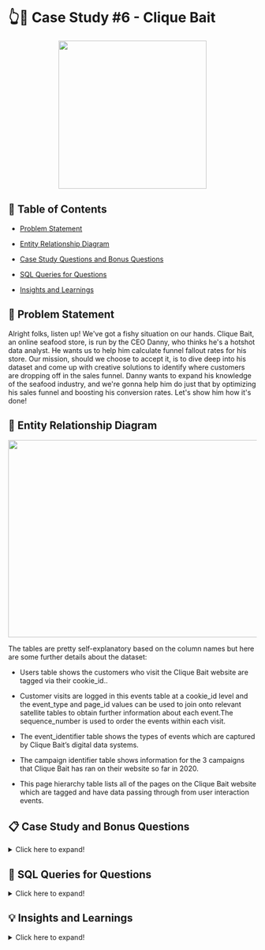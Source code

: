 #  👆🎣 Case Study #6 - Clique Bait

<p align ="center">
 <img width="300" height="300" src="https://user-images.githubusercontent.com/121611397/233766882-bdf62853-0d52-4c0a-a74a-81302cc94f92.png">
</p>


## 📕 Table of Contents

 -	[Problem Statement](https://github.com/itsadi08/8-Weeks-SQL-Challenge/edit/main/Case%20Study%20%236%20-%20Clique%20Bait#-problem-statement)   

 - [Entity Relationship Diagram](https://github.com/itsadi08/8-Weeks-SQL-Challenge/edit/main/Case%20Study%20%236%20-%20Clique%20Bait#-entity-relationship-diagram)

 -	[Case Study Questions and Bonus Questions](https://github.com/itsadi08/8-Weeks-SQL-Challenge/edit/main/Case%20Study%20%236%20-%20Clique%20Bait#-case-study-and-bonus-questions)

 - [SQL Queries for Questions](https://github.com/itsadi08/8-Weeks-SQL-Challenge/edit/main/Case%20Study%20%236%20-%20Clique%20Bait#-sql-queries-for-questions)
 
 -	[Insights and Learnings](https://github.com/itsadi08/8-Weeks-SQL-Challenge/edit/main/Case%20Study%20%236%20-%20Clique%20Bait#-insights-and-learnings)

## 📝 Problem Statement

Alright folks, listen up! We've got a fishy situation on our hands. Clique Bait, an online seafood store, is run by the CEO Danny, who thinks he's a hotshot data analyst. He wants us to help him calculate funnel fallout rates for his store. Our mission, should we choose to accept it, is to dive deep into his dataset and come up with creative solutions to identify where customers are dropping off in the sales funnel. Danny wants to expand his knowledge of the seafood industry, and we're gonna help him do just that by optimizing his sales funnel and boosting his conversion rates. Let's show him how it's done!

## 🔐 Entity Relationship Diagram

<p align ="center">
 <img width="800" height="400" src="https://user-images.githubusercontent.com/121611397/233767096-c9839f19-a3fd-437a-85fa-79eb5201d0f4.png">
</p>


The tables are pretty self-explanatory based on the column names but here are some further details about the dataset:

- Users table shows the customers who visit the Clique Bait website are tagged via their cookie_id..

- Customer visits are logged in this events table at a cookie_id level and the event_type and page_id values can be used to join onto relevant satellite tables to   obtain further information about each event.The sequence_number is used to order the events within each visit.

- The event_identifier table shows the types of events which are captured by Clique Bait’s digital data systems.

- The campaign identifier table shows information for the 3 campaigns that Clique Bait has ran on their website so far in 2020.

- This page hierarchy table lists all of the pages on the Clique Bait website which are tagged and have data passing through from user interaction events.

## 📋 Case Study and Bonus Questions

<details>
<summary>
Click here to expand!
</summary>
  
### A. Digital Analysis

Using the available datasets - answer the following questions using a single query for each one:

1. How many users are there?
2. How many cookies does each user have on average?
3. What is the unique number of visits by all users per month?
4. What is the number of events for each event type?
5. What is the percentage of visits which have a purchase event?
6. What is the percentage of visits which view the checkout page but do not have a purchase event?
7. What are the top 3 pages by number of views?
8. What is the number of views and cart adds for each product category?
9. What are the top 3 products by purchases?

---
### B. Product Funnel Analysis

Using a single SQL query - create a new output table which has the following details:

  * How many times was each product viewed?
  * How many times was each product added to cart?
  * How many times was each product added to a cart but not purchased (abandoned)?
  * How many times was each product purchased?
  
Additionally, create another table which further aggregates the data for the above points but this time for each product category instead of individual products.

Use your 2 new output tables - answer the following questions:
1. Which product had the most views, cart adds and purchases?
2. Which product was most likely to be abandoned?
3. Which product had the highest view to purchase percentage?
4. What is the average conversion rate from view to cart add?
5. What is the average conversion rate from cart add to purchase?

---
### C. Campaigns Analysis

Generate a table that has 1 single row for every unique visit_id record and has the following columns:

  * `user_id`
  * `visit_id`
  * `visit_start_time`: the earliest event_time for each visit
  * `page_views`: count of page views for each visit
  * `art_adds`: count of product cart add events for each visit
  * `purchase`: 1/0 flag if a purchase event exists for each visit
  * `campaign_name`: map the visit to a campaign if the visit_start_time falls between the start_date and end_date
  * `impression`: count of ad impressions for each visit
  * `click`: count of ad clicks for each visit
  * (Optional column) `cart_products`: a comma separated text value with 
  products added to the cart sorted by the order they were added to the cart (hint: use the `sequence_number`)

---

### D. Bonus Questions

1. Some ideas to investigate further include:

   - Identifying users who have received impressions during each campaign period and comparing each metric with other users who did not have an impression event.
   
   - Does clicking on an impression lead to higher purchase rates?
   
   - What is the uplift in purchase rate when comparing users who click on a campaign impression versus users who do not receive an impression? What if we compare them      with users who have just an impression but do not click?
   
   - What metrics can you use to quantify the success or failure of each campaign compared to each other?

</details>

## 🔎 SQL Queries for Questions

<details>
<summary>
Click here to expand!
</summary> 

## A. Digital Analysis

#### 1. How many users are there?

```sql
select count(distinct user_id) as Total_users from users;
```
![image](https://user-images.githubusercontent.com/121611397/233767782-388f17d6-9572-4379-8157-0e88f21d48ce.png)


#### 2. How many cookies does each user have on average?

```sql
with cte as(select user_id,count(cookie_id) as Total_Cookies_Generated from users
group by user_id)
Select round(avg(Total_Cookies_Generated),0) as Avg_Cookies_Generated from cte;
```
![image](https://user-images.githubusercontent.com/121611397/233767831-8caecda1-07d9-40f2-be41-07caed1b9587.png)

#### 3. What is the unique number of visits by all users per month?

```sql
select monthname(event_time) as Months, count(distinct visit_id) as Unique_visits from events
group by Months,Month(event_time)
order by Month(event_time);
```
![image](https://user-images.githubusercontent.com/121611397/233767862-6216f63b-c7f9-4a1e-b5fb-e287755cad96.png)


#### 4. What is the number of events for each event type?

```sql
Select
event_type,count(event_type) as No_of_events
from events
group by event_type
order by event_type;
```
              
![image](https://user-images.githubusercontent.com/121611397/233768017-45ae3d97-7f7f-4043-9030-e9f99dcf02ad.png)

#### 5. What is the percentage of visits which have a purchase event?

```sql
select round(count(distinct visit_id)*100/(select count(distinct visit_id) from events),1) as Percentage_Visits
from events e
join event_identifier i on i.event_type= e.event_type
where event_name='Purchase';
```
![image](https://user-images.githubusercontent.com/121611397/233768050-1082021f-59d2-42d4-99d0-89ef71eed9a0.png)

#### 6. What is the percentage of visits which view the checkout page but do not have a purchase event?

```sql
with checkout as (
select count(distinct visit_id) as Count
from events 
where event_type=1 and page_id=12),

no_purchase as
(select count(distinct visit_id) as count1  from events 
where event_type=3)

select round((1-count1/count)*100,1) as percentage_checkout_with_no_purchase from checkout,no_purchase;
```

![image](https://user-images.githubusercontent.com/121611397/233768131-7e749c57-b21c-41a7-b76f-4410d739f24e.png)

#### 7. What are the top 3 pages by number of views?

```sql
select page_name, count(page_id) as Count
from events 
join page_hierarchy using(page_id)
where event_type=1
group by page_name
order by Count desc
limit 3;
```
![image](https://user-images.githubusercontent.com/121611397/233768143-e44711b5-d63a-4a4a-8072-c7c3a37550ed.png)

#### 8. What is the number of views and cart adds for each product category?

```sql
Select product_category,count(case when event_type=1 then event_type end) as Total_views, 
count( case when event_type=2 then event_type end) as Cart_adds
from events 
join event_identifier using (event_type)
join page_hierarchy using (page_id)
group by product_category
having product_category is not null
order by Total_views desc,Cart_adds desc;
```
![image](https://user-images.githubusercontent.com/121611397/233768168-983ca76d-a070-4f1e-a3f5-0b6f1bf77ae6.png)
  
#### 9. What are the top 3 products by purchases?
  
```sql
select page_name, count(event_type) purchase_count
from events
join event_identifier using (event_type)
join page_hierarchy using (page_id)
where event_name='Add to Cart'
and visit_id in (select visit_id
  from events 
  join event_identifier using (event_type)
  where event_name = 'Purchase')
group by page_name,event_name
order by event_name,count(visit_id) desc
limit 3;
```
![image](https://user-images.githubusercontent.com/121611397/233768269-3bdbe1e1-46fd-439b-b9f5-3196cf4aeb0d.png)
  
---
## B. Product Funnel Analysis
 
#### Using a single SQL query - create a new output table which has the following details:
 
  * How many times was each product viewed?
  * How many times was each product added to cart?
  * How many times was each product added to a cart but not purchased (abandoned)?
  * How many times was each product purchased?

The output table will look like:

| Columns          | Description                                                               |
|------------------|---------------------------------------------------------------------------|
| product_id       | Id of each product                                                        |
| product_name     | Name of each product                                                      |
| product_category | Category of each product                                                  |
| views            | Number of times each product viewed                                       |
| cart_adds        | Number of times each product added to cart                                |
| abondoned        | Number of times each product added to cart but not purchased (abandoned)  |
| purchases        | Number of times each product purchased                                    |
 
 
  ```sql
DROP TEMPORARY TABLE IF EXISTS product_summary;
CREATE TEMPORARY TABLE product_summary
AS
with cte as (select product_id as Product_id,page_name as Product_name,
sum(case when event_name='Page View' then 1 else 0 end) as Page_View,
sum(case when event_name='Add to Cart' then 1 else 0 end) as Add_to_Cart
from events
join event_identifier using (event_type)
join page_hierarchy using (page_id)
where product_id is not null
group by product_id ,page_name
order by product_id ,page_name)
,cte1 as( 
select cte.Product_id as Product_id,Product_name,Page_View,Add_to_Cart,count(event_type) as Purchased from events
join event_identifier using (event_type)
join page_hierarchy using (page_id)
join cte on cte.Product_id=page_hierarchy.Product_id
where event_name='Add to Cart'
and visit_id in (select visit_id
  from events join event_identifier using (event_type) where event_name = 'Purchase')
group by cte.Product_id,Product_name,Page_View,Add_to_Cart),
cte2 as(select cte1.Product_id as Product_id,Product_name,Page_View,Add_to_Cart,cte1.Purchased,Add_to_Cart-cte1.Purchased as Abandoned
from cte1
order by cte1.Product_id)
select *
from cte2
order by Product_id;
```
 ![image](https://user-images.githubusercontent.com/121611397/233769039-d944b414-4cf0-46fe-aa3d-0bc6f0362e0d.png)

 #### Additionally, create another table which further aggregates the data for the above points but this time for each product category instead of individual products.
  
 ```sql
 
DROP TEMPORARY TABLE IF EXISTS category_summary;
CREATE TEMPORARY TABLE category_summary AS
with cte as (select product_category,
sum(case when event_name='Page View' then 1 else 0 end) as Page_View,
sum(case when event_name='Add to Cart' then 1 else 0 end) as Add_to_Cart
from events
join event_identifier using (event_type)
join page_hierarchy using (page_id)
where product_id is not null
group by product_category
order by product_category)
 ,cte1 as( 
select cte.product_category as Category,Page_View,Add_to_Cart,count(event_type) as Purchased from events
join event_identifier using (event_type)
join page_hierarchy using (page_id)
join cte on cte.product_category=page_hierarchy.product_category
where event_name='Add to Cart'
and visit_id in (select visit_id
 from events join event_identifier using (event_type) where event_name = 'Purchase')
group by cte.product_category,Page_View,Add_to_Cart),
cte2 as(select cte1.Category,Page_View,Add_to_Cart,cte1.Purchased,Add_to_Cart-cte1.Purchased as Abandoned
from cte1)
select *
from cte2;
```
![image](https://user-images.githubusercontent.com/121611397/233769087-8a68121f-2af8-42e7-853c-bf28e6ca3edb.png)

 ---
 Use your 2 new output tables - Answer the following questions:
  
 #### 1. Which product had the most views, cart adds and purchases?
 
  - Most Product Views.
 
```sql
select Product_name from product_summary
order by Page_View desc
limit 1;
```
 ![image](https://user-images.githubusercontent.com/121611397/233769352-161fd66b-413c-487f-b50b-d60ee29650b5.png)
 
  - Most Cart Adds.
  
```sql
select Product_name from product_summary
order by Add_to_Cart desc
limit 1;
 ```
  ![image](https://user-images.githubusercontent.com/121611397/233769452-e8cd933e-b492-4563-9921-cfa5afbe9b99.png)
  
 - Most Purchases.
 
 ```sql
select Product_name from product_summary
order by Purchased desc
limit 1;
  ```
 ![image](https://user-images.githubusercontent.com/121611397/233769530-60d622c8-e7b8-46de-a134-ae8fad603549.png)

 #### 2. Which product was most likely to be abandoned?
 
  ```sql
select Product_name from product_summary
order by Abandoned desc
limit 1;
  ```
 ![image](https://user-images.githubusercontent.com/121611397/233770284-ee261328-eb4c-49ce-ac8e-fc0ae4eab88e.png)

  #### 3. Which product was most likely to be abandoned?
 
  ```sql
select Product_name,round(Purchased*100/Page_View,1) as Percentage from product_summary
 order by Percentage desc
 limit 1;
  ```
 ![image](https://user-images.githubusercontent.com/121611397/233770293-a1ed8fd9-1e49-4d98-9603-aa1ad01ef4ec.png)

 #### 4. What is the average conversion rate from view to cart add?
 
  ```sql
select round(avg(Add_to_Cart*100/Page_View),2) as Conversion_rate from product_summary;
  ```
 ![image](https://user-images.githubusercontent.com/121611397/233770381-f207c5c5-7d39-413c-956b-a6721333feb8.png)

  #### 5. What is the average conversion rate from cart add to purchase?
 
  ```sql
select round(avg(Purchased*100/Add_to_Cart),2) as Conversion_rate from product_summary;
  ```
 ![image](https://user-images.githubusercontent.com/121611397/233770414-222224b7-28c2-45cb-a97b-eff673e99fd2.png)

---  
 ## C. Campaigns Analysis
Generate a table that has 1 single row for every unique visit_id record and has the following columns:
  * `user_id`
  * `visit_id`
  * `visit_start_time`: the earliest event_time for each visit
  * `page_views`: count of page views for each visit
  * `art_adds`: count of product cart add events for each visit
  * `purchase`: 1/0 flag if a purchase event exists for each visit
  * `campaign_name`: map the visit to a campaign if the visit_start_time falls between the start_date and end_date
  * `impression`: count of ad impressions for each visit
  * `click`: count of ad clicks for each visit
  * (Optional column) `cart_products`: a comma separated text value with 
  products added to the cart sorted by the order they were added to the cart (hint: use the `sequence_number`)
 
 ```sql
 DROP TEMPORARY TABLE IF EXISTS campaigns_analysis;
CREATE TEMPORARY TABLE campaigns_analysis
select 
user_id,
visit_id,
min(event_time) as visit_start_time,
sum(case when event_name='Page View' then 1 else 0 end ) as page_views,
sum(case when event_name='Add to Cart' then 1 else 0 end ) as cart_adds,
sum(case when event_name='Purchase' then 1 else 0 end ) as purchase,
campaign_name,
sum(case when event_name='Ad Impression' then 1 else 0 end ) as impression,
sum(case when event_name='Ad Click' then 1 else 0 end ) as click,
group_concat(case when event_name = 'Add to Cart' then page_name end order by sequence_number separator ', ') as cart_products
from events 
join users using (cookie_id)
join event_identifier using (event_type)
join page_hierarchy using (page_id)
left join campaign_identifier c 
on event_time between c.start_date and c.end_date
group by user_id, visit_id, campaign_name;
```
 First 12 rows out of 3,564 rows in total:-
 
 ![image](https://user-images.githubusercontent.com/121611397/233770692-d7d88b09-002a-4694-be11-a00aed0b4718.png)

 
 ---
## 🔥 Bonus Questions

 Some ideas to investigate further include:


 #### 1. Identifying users who have received impressions during each campaign period and comparing each metric with other users who did not have an impression event.
   
  ```sql
 
 
 
 
 
  ```
 #### 2. Does clicking on an impression lead to higher purchase rates?
   
 
 
 
 
 
 #### 3. What is the uplift in purchase rate when comparing users who click on a campaign impression versus users who do not receive an impression? What if we compare          them with users who have just an impression but do not click?
   
 
 
 
 
 #### 4. What metrics can you use to quantify the success or failure of each campaign compared to each other?
 
  

  
</details> 
  
## 💡 Insights and Learnings


<details>
<summary>
Click here to expand!
</summary>

 <br> 
 
 
 **1.** **Customer A** spent the **most ($76)**,while **Customer C** spent the **least ($36)**.
 
 **2.** **Customer B** made the most **visits (6 times)** which is the highest,while **Customer C visited just twice**.
 
 **3.** All the **3 customers purchased different items** on their **first visit** to the diner.
 
 **4.** Out of the three dishes,**Ramen** is the **most purchased item** and has been ordered **8 times**.
 
 **5.** **Most popular item for Customers A & C is Ramen** whereas Customer B has ordered all the 3 items, an equal number of times.
 
 **6.** **Customer A ordered curry** and **Customer B order sushi** after they became a member.
 
 **7.** **Customer A ordered both sushi & curry** and **Customer B ordered curry** before they both became members.
 
 **8.** **Customer A** purchased 2 items in total and **spent $25** before becoming a member. **Customer B** purchased 2 items in total and **spent $40** before               becoming a member.While **Customer C** purchased 3 items and **spent $36 without being a member**.
         
 **9.** **Customer B has the most 940 points**, while Customer A has 860 points  and Customer C has 360 points.
 
**10.** **Customer A has 1270 points** and **Customer B had 720 points** by the **end of January 2021**.

 
### Learnings....!!!
 
After analysing this case study, I have gained a strong understanding of the following concepts:

-Common Table Expressions.
 
-Group By Aggregates.
 
-Window Functions for ranking and row number.
 
-Joins with using keyword.
 
-Case Function with between and date function.



</details>



